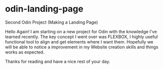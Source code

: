 # odin-landing-page
Second Odin Project (Making a Landing Page)

Hello Again! I am starting on a new project for Odin with the knowledge I've learned recently. 
The key concept I went over was FLEXBOX, I highly useful functional tool to align and get elements where I want them.
Hopefully we will be able to notice a improvement in my Website creation skills and things works as expected.

Thanks for reading and have a nice rest of your day.